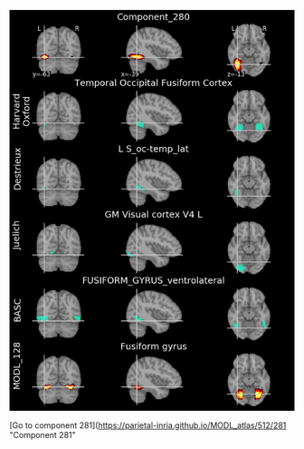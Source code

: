 


![280](preliminary/280.jpg "Component 280")

[Go to component 281](https://parietal-inria.github.io/MODL_atlas/512/281 "Component 281"